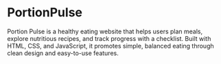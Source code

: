 # PortionPulse
Portion Pulse is a healthy eating website that helps users plan meals, explore nutritious recipes, and track progress with a checklist. Built with HTML, CSS, and JavaScript, it promotes simple, balanced eating through clean design and easy-to-use features.
